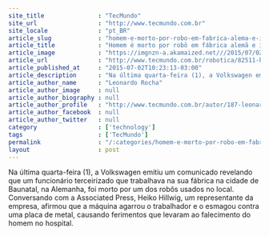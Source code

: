 ```yaml
---
site_title               : "TecMundo"
site_url                 : "http://www.tecmundo.com.br"
site_locale              : "pt_BR"
article_slug             : "homem-e-morto-por-robo-em-fabrica-alema-e-inicia-viral-morbido-no-twitter"
article_title            : "Homem é morto por robô em fábrica alemã e inicia viral mórbido no Twitter"
article_image            : "https://imgnzn-a.akamaized.net///2015/07/02/02102205153628-t1200x480.jpg"
article_url              : "http://www.tecmundo.com.br/robotica/82511-homem-morto-robo-fabrica-alema-inicia-viral-morbido-twitter.htm"
article_published_at     : "2015-07-02T10:23:13-03:00"
article_description      : "Na última quarta-feira (1), a Volkswagen emitiu um comunicado revelando que um funcionário terceirizado que trabalhava na sua fábrica na cidade de Baunatal, na Alemanha, foi morto por um dos robôs usados no local. Conversando com a Associated Press, Heiko Hillwig, um representante da empresa, afirmou que a máquina agarrou o trabalhador e o esmagou contra uma placa de metal, causando ferimentos que levaram ao falecimento do homem no hospital."
article_author_name      : "Leonardo Rocha"
article_author_image     : null
article_author_biography : null
article_author_profile   : "http://www.tecmundo.com.br/autor/187-leonardo-rocha/"
article_author_facebook  : null
article_author_twitter   : null
category                 : ['technology']
tags                     : ['TecMundo']
permalink                : "/:categories/homem-e-morto-por-robo-em-fabrica-alema-e-inicia-viral-morbido-no-twitter/"
layout                   : post
---
```


Na última quarta-feira (1), a Volkswagen emitiu um comunicado revelando que um funcionário terceirizado que trabalhava na sua fábrica na cidade de Baunatal, na Alemanha, foi morto por um dos robôs usados no local. Conversando com a Associated Press, Heiko Hillwig, um representante da empresa, afirmou que a máquina agarrou o trabalhador e o esmagou contra uma placa de metal, causando ferimentos que levaram ao falecimento do homem no hospital.
